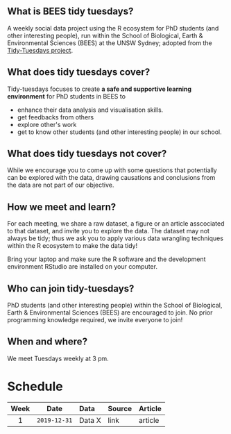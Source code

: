 ## What is BEES tidy tuesdays?
A weekly social data project using the R ecosystem for PhD students (and other interesting people), run within the School of Biological, Earth & Environmental Sciences (BEES) at the UNSW Sydney; adopted from the [Tidy-Tuesdays project](https://github.com/rfordatascience/tidytuesday).

## What does tidy tuesdays cover?
Tidy-tuesdays focuses to create **a safe and supportive learning environment** for PhD students in BEES to
  - enhance their data analysis and visualisation skills.
  - get feedbacks from others
  - explore other's work
  - get to know other students (and other interesting people) in our school.
  
## What does tidy tuesdays not cover?

While we encourage you to come up with some questions that potentially can be explored with the data, drawing causations and conclusions from the data are not part of our objective. 

## How we meet and learn?

For each meeting, we share a raw dataset, a figure or an article asscociated to that dataset, and invite you to explore the data. The dataset may not always be tidy; thus we ask you to apply various data wrangling techniques within the R ecosystem to make the data tidy!

Bring your laptop and make sure the R software and the development environment RStudio are installed on your computer.

## Who can join tidy-tuesdays?

PhD students (and other interesting people) within the School of Biological, Earth & Environmental Sciences (BEES) are encouraged to join. No prior programming knowledge required, we invite everyone to join!
    

## When and where?
We meet Tuesdays weekly at 3 pm.

# Schedule
| Week | Date | Data | Source | Article
| :---: | :---: | :--- | :--- | :---|
| 1 | `2019-12-31` | Data X | link | article|


